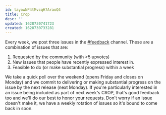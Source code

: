 ```yaml
---
id: tayowNP4tMvcqH7AraoQ4
title: Crop
desc: ''
updated: 1628730741723
created: 1628730733281
---
```



Every week, we post three issues in the [#feedback](https://discordapp.com/channels/717965437182410783/739186036495876126) channel. These are a combination of issues that are:

1. Requested by the community (with >5 upvotes)
2. New issues that people have recently expressed interest in.
3. Feasible to do (or make substantial progress) within a week

We take a quick poll over the weekend (opens Friday and closes on Monday) and we commit to delivering or making substantial progress on the issue by the next release (next Monday). If you're particularly interested in an issue being included as part of next week's CROP, that's good feedback too and we'll do our best to honor your requests. Don't worry if an issue doesn't make it, we have a weekly rotation of issues so it's bound to come back in soon.
